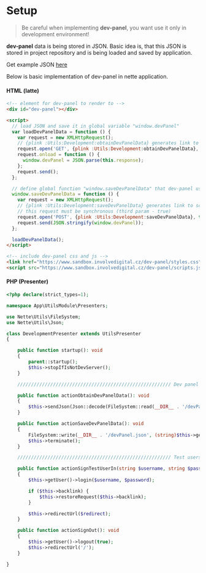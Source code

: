 # **Setup**

> Be careful when implementing **dev-panel**, you want use it only in development environment!

**dev-panel** data is being stored in JSON. Basic idea is, that this JSON is stored in project repository and is being loaded and saved by application.

Get example JSON <a href="https://sandbox.involvedigital.cz/dev-panel/devPanel.json" target="_blank" download>here</a>

Below is basic implementation of dev-panel in nette application.

#### HTML (latte)

```html
<!-- element for dev-panel to render to -->
<div id="dev-panel"></div>

<script>
  // load JSON and save it in global variable "window.devPanel"
  var loadDevPanelData = function () {
    var request = new XMLHttpRequest();
    // {plink :Utils:Development:obtainDevPanelData} generates link to script that sends back dev-panel data JSON
    request.open('GET', {plink :Utils:Development:obtainDevPanelData}, false);
    request.onload = function () {
      window.devPanel = JSON.parse(this.response);
    };
    request.send();
  };

  // define global function "window.saveDevPanelData" that dev-panel uses to save data
  window.saveDevPanelData = function () {
    var request = new XMLHttpRequest();
    // {plink :Utils:Development:saveDevPanelData} generates link to script that saves dev-panel data JSON
    // this request must be synchronous (third param - true)
    request.open('POST', {plink :Utils:Development:saveDevPanelData}, true);
    request.send(JSON.stringify(window.devPanel));
  };

  loadDevPanelData();
</script>

<!-- include dev-panel css and js -->
<link href="https://www.sandbox.involvedigital.cz/dev-panel/styles.css" rel="stylesheet">
<script src="https://www.sandbox.involvedigital.cz/dev-panel/scripts.js"></script>
```

#### PHP (Presenter)

```php
<?php declare(strict_types=1);

namespace App\UtilsModule\Presenters;

use Nette\Utils\FileSystem;
use Nette\Utils\Json;

class DevelopmentPresenter extends UtilsPresenter
{

    public function startup(): void
    {
        parent::startup();
        $this->stopIfIsNotDevServer();
    }

    //////////////////////////////////////////////////////// Dev panel data

    public function actionObtainDevPanelData(): void
    {
        $this->sendJson(Json::decode(FileSystem::read(__DIR__ . '/devPanel.json')));
    }

    public function actionSaveDevPanelData(): void
    {
        FileSystem::write(__DIR__ . '/devPanel.json', (string)$this->getHttpRequest()->getRawBody());
        $this->terminate();
    }

    //////////////////////////////////////////////////////// Test users

    public function actionSignTestUserIn(string $username, string $password, string $redirect = '/'): void
    {
        $this->getUser()->login($username, $password);

        if ($this->backlink) {
            $this->restoreRequest($this->backlink);
        }

        $this->redirectUrl($redirect);
    }

    public function actionSignOut(): void
    {
        $this->getUser()->logout(true);
        $this->redirectUrl('/');
    }

}
```

